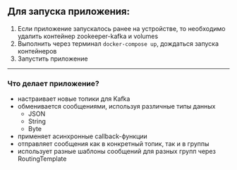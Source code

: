 ## Для запуска приложения:

1. Если приложение запускалось ранее на устройстве, то необходимо удалить контейнер zookeeper-kafka и volumes  
2. Выполнить через терминал `docker-compose up`, дождаться запуска контейнеров   
3. Запустить приложение
---
### Что делает приложение?  
- настраивает новые топики для Kafka
- обменивается сообщениями, используя различные типы данных
  - JSON
  - String
  - Byte
- применяет асинхронные callback-функции
- отправляет сообщения как в конкретный топик, так и в группы
- использует разные шаблоны сообщений для разных групп через RoutingTemplate